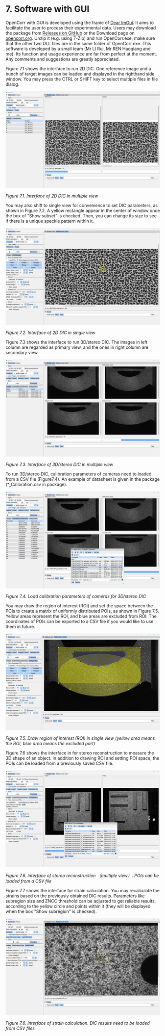 # 7. Software with GUI

OpenCorr with GUI is developed using the frame of [Dear ImGui](https://github.com/ocornut/imgui). It aims to facilitate the user to process their experimental data. Users may download the package from [Releases on GitHub](https://github.com/vincentjzy/OpenCorr/releases) or the Download page on [opencorr.org](https://opencorr.org/Download). Unzip it (e.g. using 7-Zip) and run OpenCorr.exe, make sure that the other two DLL files are in the same folder of  OpenCorr.exe. This software is developed by a small team (Mr LI Rui, Mr REN Haoqiang and me). Its function and usage experience are far from perfect at the moment. Any comments and suggestions are greatly appreciated.

Figure 7.1 shows the interface to run 2D DIC. One reference image and a bunch of target images can be loaded and displayed in the righthand side window. You may press the CTRL or SHIFT key to select multiple files in file dialog.

![image](./img/gui_dic_2d_1.png)

*Figure 7.1. Interface of 2D DIC in multiple view*



You may also shift to single view for convenience to set DIC parameters, as shown in Figure 7.2. A yellow rectangle appear in the center of window once the box of "Show subset" is checked. Then, you can change its size to see if there is a unique speckle pattern within it.

![image](./img/gui_dic_2d_2.png)

*Figure 7.2. Interface of 2D DIC in single view*



Figure 7.3 shows the interface to run 3D/stereo DIC. The images in left column are regarded as primary view, and the ones in right column are secondary view.

![image](./img/gui_dic_3d_1.png)

*Figure 7.3. Interface of 3D/stereo DIC in multiple view*



To run 3D/stereo DIC, calibration parameters of cameras need to loaded from a CSV file (Figure7.4). An example of datasheet is given in the package (*_Calibration.csv in package).

![image](./img/gui_dic_3d_2.png)

*Figure 7.4. Load calibration parameters of cameras for 3D/stereo DIC*



You may draw the region of interest (ROI) and set the space between the POIs to create a matrix of uniformly distributed POIs, as shown in Figure 7.5. Yellow areas represent the ROI, and blue areas are excluded from ROI. The coordinates of POIs can be exported to a CSV file if you would like to use them in future.

![image](./img/gui_dic_3d_3.png)

*Figure 7.5. Draw region of interest (ROI) in single view (yellow area means the ROI, blue area means the excluded part)*



Figure 7.6 shows the interface in for stereo reconstruction to measure the 3D shape of an object. In addition to drawing ROI and setting POI space, the POIs can be loaded from a previously saved CSV file.

![image](./img/gui_stereo_reconstruction.png)

*Figure 7.6. Interface of stereo reconstruction （multiple view）. POIs can be loaded from a CSV file*



Figure 7.7 shows the interface for strain calculation. You may recalculate the strains based on the previously obtained DIC results. Parameters like subregion size and ZNCC threshold can be adjusted to get reliable results, according to the yellow circle and points within it (they will be displayed when the box "Show subregion" is checked).

![image](./img/gui_strain_calculation.png)

*Figure 7.6. Interface of strain calculation. DIC results need to be loaded from CSV files*
